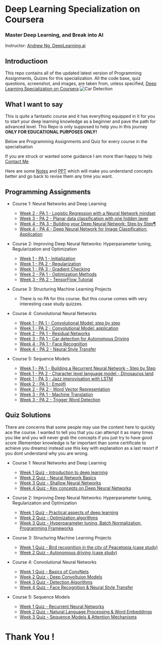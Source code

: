 # Deep Learning Specialization on Coursera
### Master Deep Learning, and Break into AI
Instructor: [Andrew Ng, DeepLearning.ai]()

## Introductioon
This repo contains all of the updated latest version of Programming Assignments, Quizes for this specialization. All the code base, quiz questions, screenshot, and images, are taken from, unless specified, [Deep Learning Specialization on Coursera](https://www.coursera.org/specializations/deep-learning)
![Car Detection](https://github.com/prateeshreddy/Deep-Learning-Coursera/blob/master/Convolutional%20Neural%20Networks/car-detection.jpg)    

## What I want to say 
This is quite a fantastic course and it has everything equipped in it for you to start your deep learning knowledge as a beginner and pave the path for advanced level. This Repo is only supposed to help you in this journey
**ONLY FOR EDUCATIONAL PURPOSES ONLY!**
 
Below are Programming Assignments and Quiz for every course in the specialisation

If you are struck or wanted some guidance I am more than happy to help [Contact Me](https://prateeshreddy007.wixsite.com/mysite/contact) 

Here are some [Notes](https://github.com/prateeshreddy/Deep-Learning-Coursera/blob/master/Notes/Notes.pdf) and [PPT](https://github.com/prateeshreddy/Deep-Learning-Coursera/blob/master/Notes/Notes%20(brief)%20PPT.pdf) which will make you understand concepts better and go back to revise them any time you want.

## Programming Assignments

- Course 1: Neural Networks and Deep Learning

  - [Week 2 - PA 1 - Logistic Regression with a Neural Network mindset](https://github.com/prateeshreddy/Deep-Learning-Coursera/blob/master/Neural%20Networks%20and%20Deep%20Learning/Logistic_Regression_with_a_Neural_Network_mindset_v6a.ipynb)
  - [Week 3 - PA 2 - Planar data classification with one hidden layer](https://github.com/prateeshreddy/Deep-Learning-Coursera/blob/master/Neural%20Networks%20and%20Deep%20Learning/Planar_data_classification_with_onehidden_layer_v6c.ipynb)
  - [Week 4 - PA 3 - Building your Deep Neural Network: Step by Step¶](https://github.com/prateeshreddy/Deep-Learning-Coursera/blob/master/Neural%20Networks%20and%20Deep%20Learning/Building_your_Deep_Neural_Network_Step_by_Step_v8a.ipynb)
  - [Week 4 - PA 4 - Deep Neural Network for Image Classification: Application](https://github.com/prateeshreddy/Deep-Learning-Coursera/blob/master/Neural%20Networks%20and%20Deep%20Learning/Deep%2BNeural%2BNetwork%2B-%2BApplication%2Bv8.ipynb)

- Course 2: Improving Deep Neural Networks: Hyperparameter tuning, Regularization and Optimization

  - [Week 1 - PA 1 - Initialization](https://github.com/prateeshreddy/Deep-Learning-Coursera/blob/master/Improving%20Deep%20Neural%20Networks%20Hyperparameter%20tuning%2C%20Regularization%20and%20Optimization/Initialization.ipynb)
  - [Week 1 - PA 2 - Regularization](https://github.com/prateeshreddy/Deep-Learning-Coursera/blob/master/Improving%20Deep%20Neural%20Networks%20Hyperparameter%20tuning%2C%20Regularization%20and%20Optimization/Regularization.ipynb.txt)
  - [Week 1 - PA 3 - Gradient Checking](https://github.com/prateeshreddy/Deep-Learning-Coursera/blob/master/Improving%20Deep%20Neural%20Networks%20Hyperparameter%20tuning%2C%20Regularization%20and%20Optimization/Gradient%2BChecking%2Bv1.ipynb)
  - [Week 2 - PA 1 - Optimization Methods](https://github.com/prateeshreddy/Deep-Learning-Coursera/blob/master/Improving%20Deep%20Neural%20Networks%20Hyperparameter%20tuning%2C%20Regularization%20and%20Optimization/Optimization_methods_v1b.ipynb)
  - [Week 3 - PA 2 - TensorFlow Tutorial](https://github.com/prateeshreddy/Deep-Learning-Coursera/blob/master/Improving%20Deep%20Neural%20Networks%20Hyperparameter%20tuning%2C%20Regularization%20and%20Optimization/TensorFlow_Tutorial_v3b.ipynb)

- Course 3: Structuring Machine Learning Projects

  - There is no PA for this course. But this course comes with very interesting case study quizzes.
  
- Course 4: Convolutional Neural Networks

  - [Week 1 - PA 1 - Convolutional Model: step by step](https://github.com/prateeshreddy/Deep-Learning-Coursera/blob/master/Convolutional%20Neural%20Networks/Week1/Convolution_model_Step_by_Step_v2a.ipynb)
  - [Week 1 - PA 2 - Convolutional Model: application](https://github.com/prateeshreddy/Deep-Learning-Coursera/blob/master/Convolutional%20Neural%20Networks/Week1/Convolution_model_Application_v1a.ipynb)
  - [Week 2 - PA 1 - Residual Networks ](https://github.com/prateeshreddy/Deep-Learning-Coursera/blob/master/Convolutional%20Neural%20Networks/Week2/ResNets/Residual_Networks_v2a.ipynb)
  - [Week 3 - PA 1 - Car detection for Autonomous Driving](https://github.com/prateeshreddy/Deep-Learning-Coursera/blob/master/Convolutional%20Neural%20Networks/Week3/Car%20detection%20for%20Autonomous%20Driving/Autonomous_driving_application_Car_detection_v3a.ipynb)
  - [Week 4 - PA 1 - Face Recognition](https://github.com/prateeshreddy/Deep-Learning-Coursera/blob/master/Convolutional%20Neural%20Networks/Week4/Face%20Recognition/Face_Recognition_v3a.ipynb)
  - [Week 4 - PA 2 - Neural Style Transfer](https://github.com/prateeshreddy/Deep-Learning-Coursera/blob/master/Convolutional%20Neural%20Networks/Week4/Neural%20Style%20Transfer/Art_Generation_with_Neural_Style_Transfer_v3a.ipynb)
  
- Course 5: Sequence Models

  - [Week 1 - PA 1 - Building a Recurrent Neural Network - Step by Step](https://github.com/prateeshreddy/Deep-Learning-Coursera/blob/master/Sequence%20Models/Week1/Building%20a%20Recurrent%20Neural%20Network%20-%20Step%20by%20Step/Building_a_Recurrent_Neural_Network_Step_by_Step_v3b.ipynb)
  - [Week 1 - PA 2 - Character level language model - Dinosaurus land](https://github.com/prateeshreddy/Deep-Learning-Coursera/blob/master/Sequence%20Models/Week1/Dinosaur%20Island%20--%20Character-level%20language%20model/Dinosaurus_Island_Character_level_language_model_final_v3b.ipynb)
  - [Week 1 - PA 3 - Jazz improvisation with LSTM](https://github.com/prateeshreddy/Deep-Learning-Coursera/blob/master/Sequence%20Models/Week1/Jazz%20improvisation%20with%20LSTM/Improvise_a_Jazz_Solo_with_an_LSTM_Network_v3a.ipynb)
  - [Week 2 - PA 1 - Emojifi](https://github.com/prateeshreddy/Deep-Learning-Coursera/blob/master/Sequence%20Models/Week2/Emojify/Emojify_v2a.ipynb) 
  - [Week 2 - PA 2 - Word Vector Representation](https://github.com/prateeshreddy/Deep-Learning-Coursera/blob/master/Sequence%20Models/Week2/Word%20Vector%20Representation/Operations_on_word_vectors_v2a.ipynb) 
  - [Week 3 - PA 1 - Machine Translation](https://github.com/prateeshreddy/Deep-Learning-Coursera/blob/master/Sequence%20Models/Week3/Machine%20Translation/Neural_machine_translation_with_attention_v4a.ipynb)
  - [Week 3 - PA 2 - Trigger Word Detection](https://github.com/prateeshreddy/Deep-Learning-Coursera/blob/master/Sequence%20Models/Week3/Trigger%20word%20detection/Trigger_word_detection_v1a.ipynb)
  
## Quiz Solutions

There are concerns that some people may use the content here to quickly ace the course. I wanted to tell you that you can attempt it as many times you like and you will never grab the concepts if you just try to have good score (Remember knowledge is far important than some certificate to achieve you dreams) instead use this key with explanation as a last resort if you dont understand why you are wrong. 

- Course 1: Neural Networks and Deep Learning

  - [Week 1 Quiz - Introduction to deep learning](https://github.com/prateeshreddy/Deep-Learning-Coursera/blob/master/Neural%20Networks%20and%20Deep%20Learning/Week%201%20Quiz%20-%20Introduction%20to%20deep%20learning.md)
  - [Week 2 Quiz - Neural Network Basics](https://github.com/prateeshreddy/Deep-Learning-Coursera/blob/master/Neural%20Networks%20and%20Deep%20Learning/Week%202%20Quiz%20-%20Neural%20Network%20Basics.md)
  - [Week 3 Quiz - Shallow Neural Networks](https://github.com/prateeshreddy/Deep-Learning-Coursera/blob/master/Neural%20Networks%20and%20Deep%20Learning/Week%203%20Quiz%20-%20%20Shallow%20Neural%20Networks.md)
  - [Week 4 Quiz - Key concepts on Deep Neural Networks](https://github.com/prateeshreddy/Deep-Learning-Coursera/blob/master/Neural%20Networks%20and%20Deep%20Learning/Week%204%20Quiz%20-%20Key%20concepts%20on%20Deep%20Neural%20Networks.md)

- Course 2: Improving Deep Neural Networks: Hyperparameter tuning, Regularization and Optimization

  - [Week 1 Quiz - Practical aspects of deep learning](https://github.com/prateeshreddy/Deep-Learning-Coursera/blob/master/Improving%20Deep%20Neural%20Networks%20Hyperparameter%20tuning%2C%20Regularization%20and%20Optimization/Week%201%20Quiz%20-%20Practical%20aspects%20of%20deep%20learning.md)
  - [Week 2 Quiz - Optimization algorithms](https://github.com/prateeshreddy/Deep-Learning-Coursera/blob/master/Improving%20Deep%20Neural%20Networks%20Hyperparameter%20tuning%2C%20Regularization%20and%20Optimization/Week%202%20Quiz%20-%20Optimization%20algorithms.md)
  - [Week 3 Quiz - Hyperparameter tuning, Batch Normalization, Programming Frameworks](https://github.com/prateeshreddy/Deep-Learning-Coursera/blob/master/Improving%20Deep%20Neural%20Networks%20Hyperparameter%20tuning%2C%20Regularization%20and%20Optimization/Week%203%20Quiz%20-%20Hyperparameter%20tuning%2C%20Batch%20Normalization%2C%20Programming%20Frameworks.md)
  
- Course 3: Structuring Machine Learning Projects

  - [Week 1 Quiz - Bird recognition in the city of Peacetopia (case study)](https://github.com/prateeshreddy/Deep-Learning-Coursera/blob/master/Structuring%20Machine%20Learning%20Projects/Week%201%20Quiz%20-%20Bird%20recognition%20in%20the%20city%20of%20Peacetopia%20(case%20study).md)
  - [Week 2 Quiz - Autonomous driving (case study)](https://github.com/prateeshreddy/Deep-Learning-Coursera/blob/master/Structuring%20Machine%20Learning%20Projects/Week%202%20Quiz%20-%20Autonomous%20driving%20(case%20study).md)
  
 - Course 4: Convolutional Neural Networks

   - [Week 1 Quiz - Basics of ConvNets](https://github.com/prateeshreddy/Deep-Learning-Coursera/blob/master/Convolutional%20Neural%20Networks/Week1/Week%201%20Quiz%20-%20The%20basics%20of%20ConvNets.md)
   - [Week 2 Quiz - Deep Convoltuion Models](https://github.com/prateeshreddy/Deep-Learning-Coursera/blob/master/Convolutional%20Neural%20Networks/Week2/ResNets/Week%202%20Quiz%20-%20Deep%20convolutional%20models.md)
   - [Week 3 Quiz - Detection Algorithms](https://github.com/prateeshreddy/Deep-Learning-Coursera/blob/master/Convolutional%20Neural%20Networks/Week3/Car%20detection%20for%20Autonomous%20Driving/Week%203%20Quiz%20-%20Detection%20algorithms.md)
   - [Week 4 Quiz - Face Recognition & Neural Style Transfer](https://github.com/prateeshreddy/Deep-Learning-Coursera/blob/master/Convolutional%20Neural%20Networks/Week4/Week%204%20Quiz%20-%20Face%20recognition%20%26%20Neural%20style%20transfer.md)
  
  - Course 5: Sequence Models

    - [Week 1 Quiz - Recurrent Neural Networks](https://github.com/prateeshreddy/Deep-Learning-Coursera/blob/master/Sequence%20Models/Week1/Week%201%20Quiz%20-%20Recurrent%20Neural%20Networks.md)
    - [Week 2 Quiz - Natural Language Processing & Word Embeddings](https://github.com/prateeshreddy/Deep-Learning-Coursera/blob/master/Sequence%20Models/Week2/Week%202%20Quiz%20-%20Natural%20Language%20Processing%20%26%20Word%20Embeddings.md)
    - [Week 3 Quiz - Sequence Models & Attention Mechanisms](https://github.com/prateeshreddy/Deep-Learning-Coursera/blob/master/Sequence%20Models/Week3/Week%203%20Quiz%20-%20Sequence%20models%20%26%20Attention%20mechanism.md)
  
  
# Thank You !   
